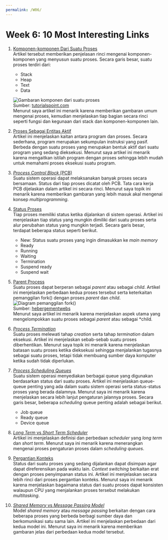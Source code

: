 ```yaml
---
permalink: /W06/
---
```

# Week 6: 10 Most Interesting Links

1. [Komponen-komponen Dari Suatu Proses](https://www.tutorialspoint.com/operating_system/os_processes.htm)\
Artikel tersebut memberikan penjelasan rinci mengenai komponen-komponen yang menyusun suatu proses. Secara garis besar, suatu
proses terdiri dari:
	- Stack
	- Heap
	- Text
	- Data

	![Gambaran komponen dari suatu proses](https://www.tutorialspoint.com/operating_system/images/process_components.jpg)\
	Sumber: [tutorialspoint.com](https://www.tutorialspoint.com/operating_system/os_processes.htm)\
	Menurut saya artikel ini menarik karena memberikan gambaran umum mengenai proses, kemudian menjelaskan tiap bagian secara rinci seperti fungsi dan kegunaan
	dari stack dan komponen-komponen lain.

2. [Proses Sebagai Entitas Aktif](https://www.thedailyprogrammer.com/2016/08/processes-in-operating-system.html)\
Artikel ini menjelaskan kaitan antara program dan proses. Secara sederhana, program merupakan sekumpulan instruksi yang pasif. Berbeda dengan suatu proses
yang merupakan bentuk aktif dari suatu program yang sedang dieksekusi. Menurut saya artikel ini menarik karena mengaitkan istilah program dengan proses sehingga
lebih mudah untuk memahami proses eksekusi suatu program.

3. [*Process Control Block* (PCB)](https://www.geeksforgeeks.org/process-table-and-process-control-block-pcb/)\
Suatu sistem operasi dapat melaksanakan banyak proses secara bersamaan. Status dari tiap proses dicatat oleh PCB. Tata cara kerja PCB dijelaskan dalam
artikel ini secara rinci. Menurut saya topik ini menarik karena memberikan gambaran yang lebih masuk akal mengenai konsep *multiprogramming*.

4. [Status Proses](https://www.javatpoint.com/os-process-states)\
Tiap proses memiliki status ketika dijalankan di sistem operasi. Artikel ini menjelaskan tiap status yang mungkin dimiliki dari suatu proses
serta alur perubahan status yang mungkin terjadi. Secara garis besar, terdapat beberapa status seperti berikut.
	- New: Status suatu proses yang ingin dimasukkan ke *main memory*
	- Ready
	- Running
	- Waiting
	- Termination
	- Suspend ready
	- Suspend wait

5. [Parent Process](https://www.tutorialspoint.com/process-vs-parent-process-vs-child-process)\
Suatu proses dapat berperan sebagai *parent* atau sebagai *child*. Artikel ini menjelaskan perbedaan kedua proses tersebut serta keterkaitan pemanggilan
fork() dengan proses *parent* dan *child*.
	![Diagram pemanggilan fork()](https://www.hebergementwebs.com/image/2f/resize-2f82d11b98581ea78676e8620d5de0e4.jpg/creation-and-end-of-process-3.jpg)\
	Sumber: [hebergementwebs](https://www.hebergementwebs.com/image/2f/resize-2f82d11b98581ea78676e8620d5de0e4.jpg/creation-and-end-of-process-3.jpg)\
	Menurut saya artikel ini menarik karena menjelaskan aspek utama yang mengelompokkan suatu proses sebagai *parent* atau sebagai *child.

6. [*Process Termination*](https://www.tutorialspoint.com/process-creation-vs-process-termination-in-operating-system)\
Suatu proses melewati tahap *creation* serta tahap *termination* dalam eksekusi. Artikel ini menjelaskan sebab-sebab suatu proses diberhentikan. Menurut
saya topik ini menarik karena menjelaskan batasan suatu proses ketika dieksekusi sehingga menjalankan tugasnya sebagai suatu proses, tetapi tidak
membuang sumber daya komputer ketika sudah tidak diperlukan.

7. [*Process Scheduling Queues*](https://www.tutorialspoint.com/operating_system/os_process_scheduling.htm)\
Suatu sistem operasi menyediakan berbagai queue yang digunakan berdasarkan status dari suatu proses. Artikel ini menjelaskan queue-queue penting yang
ada dalam suatu sistem operasi serta status-status proses yang berada dalamnya. Menurut saya ini menarik karena menjelaskan secara lebih lanjut pengaturan
jalannya proses. Secara garis besar, beberapa *scheduling* queue penting adalah sebagai berikut.
	- Job queue
	- Ready queue
	- Device queue

8. [*Long Term* vs *Short Term Scheduler*](https://www.tutorialspoint.com/difference-between-long-term-and-short-term-scheduler)\
Artikel ini menjelaskan definisi dan perbedaan *scheduler* yang *long term* dan *short term*. Menurut saya ini menarik karena menerangkan mengenai proses
pengaturan proses dalam *scheduling queues*.

9. [Pergantian Konteks](https://www.tutorialspoint.com/what-is-context-switching-in-operating-system)\
Status dari suatu proses yang sedang dijalankan dapat disimpan agar dapat direferensikan pada waktu lain. *Context switching* berkaitan erat dengan proses
penyimpanan status ini. Artikel ini menjelaskan secara lebih rinci dari proses pergantian konteks. Menurut saya ini menarik karena menjelaskan 
bagaimana status dari suatu proses dapat konsisten walaupun CPU yang menjalankan proses tersebut melakukan *multitasking*.

10. [*Shared Memory* vs *Message Passing Model*](https://www.geeksforgeeks.org/difference-between-shared-memory-model-and-message-passing-model-in-ipc/)\
Model *shared memory* atau *message passing* berkaitan dengan cara beberapa proses yang berbeda berbagi sumber daya dan berkomunikasi satu sama lain. Artikel
ini menjelaskan perbedaan dari kedua model ini. Menurut saya ini menarik karena memberikan gambaran jelas dari perbedaan kedua model tersebut.

